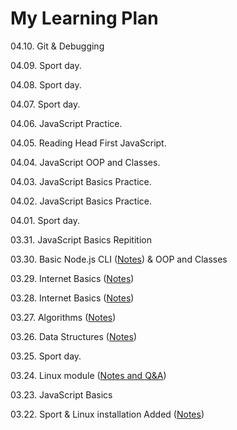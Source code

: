 # My Learning Plan

04.10. Git & Debugging

04.09. Sport day.

04.08. Sport day.

04.07. Sport day.

04.06. JavaScript Practice.

04.05. Reading Head First JavaScript.

04.04. JavaScript OOP and Classes.

04.03. JavaScript Basics Practice.

04.02. JavaScript Basics Practice.

04.01. Sport day.

03.31. JavaScript Basics Repitition

03.30. Basic Node.js CLI ([Notes](https://github.com/MrDanielHarka/learning/blob/main/node-js.md)) & OOP and Classes

03.29. Internet Basics ([Notes](https://github.com/MrDanielHarka/learning/blob/main/internet.md))

03.28. Internet Basics ([Notes](https://github.com/MrDanielHarka/learning/blob/main/internet.md))

03.27. Algorithms ([Notes](https://github.com/MrDanielHarka/learning/blob/main/algorithms.md))

03.26. Data Structures ([Notes](https://github.com/MrDanielHarka/learning/blob/main/data-structures.md))

03.25. Sport day.

03.24. Linux module ([Notes and Q&A](https://github.com/MrDanielHarka/learning/blob/main/linux.md))

03.23. JavaScript Basics

03.22. Sport & Linux installation Added ([Notes](https://github.com/MrDanielHarka/learning/blob/main/linux.md))
